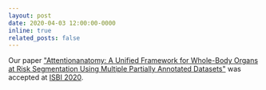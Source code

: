```yaml
---
layout: post
date: 2020-04-03 12:00:00-0000
inline: true
related_posts: false
---
```


Our paper ["Attentionanatomy: A Unified Framework for Whole-Body Organs at Risk Segmentation Using Multiple Partially Annotated Datasets"](https://ieeexplore.ieee.org/abstract/document/9098588) was accepted at [ISBI 2020](http://2020.biomedicalimaging.org/).
